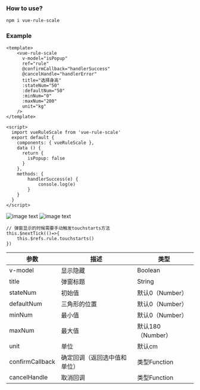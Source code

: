 
### How to use?
```bash
npm i vue-rule-scale
```

### Example

```vue
<template>
    <vue-rule-scale 
      v-model="isPopup" 
      ref="rule" 
      @confirmCallback="handlerSuccess" 
      @cancelHandle="handlerError"
      title="选择身高"
      :stateNum="50"
      :defaultNum="50"
      :minNum="0"
      :maxNum="200"
      unit="kg"
    />
</template>

<script>
  import vueRuleScale from 'vue-rule-scale'
  export default {
    components: { vueRuleScale },
    data () {
      return {
        isPopup: false 
      }
    },
    methods: {
        handlerSuccess(e) {
            console.log(e)
        }
    }
  }
</script>

```
![image text](https://gitee.com/null_826_5633/vue-rule-scale/blob/master/height.png)
![image text](https://gitee.com/null_826_5633/vue-rule-scale/blob/master/weight.png)

```
// 弹窗显示的时候需要手动触发touchstarts方法
this.$nextTick(()=>{
    this.$refs.rule.touchstarts()
})
```


参数 | 描述 | 类型
---|---|---
v-model | 显示隐藏 | Boolean
title | 弹窗标题 | String
stateNum | 初始值 | 默认0（Number）
defaultNum | 三角形的位置 | 默认0（Number）
minNum | 最小值 | 默认0（Number）
maxNum | 最大值 | 默认180（Number）
unit | 单位 | 默认cm
confirmCallback | 确定回调（返回选中值和单位） | 类型Function
cancelHandle | 取消回调 | 类型Function



